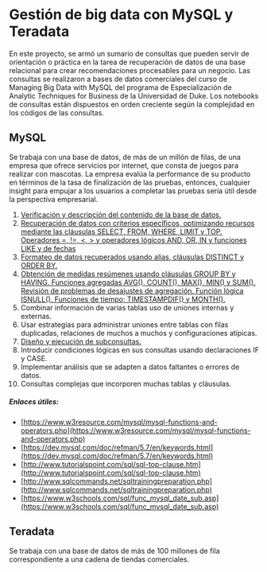 # Gestión de big data con MySQL y Teradata
En este proyecto, se armó un sumario de consultas que pueden servir de orientación o práctica en la tarea de recuperación de datos de una base relacional para crear recomendaciones procesables para un negocio.  Las consultas se realizaron a bases de datos comerciales del curso de Managing Big Data with MySQL del programa de Especialización de Analytic Techniques for Business de la Universidad de Duke. Los notebooks de consultas están dispuestos en orden creciente según la complejidad en los códigos de las consultas. 

## MySQL
Se trabaja con una base de datos, de más de un millón de filas, de una empresa que ofrece servicios por internet, que consta de juegos para realizar con mascotas. La empresa evalúa la performance de su producto en términos de la tasa de finalización de las pruebas, entonces, cualquier insight para empujar a los usuarios a completar las pruebas sería útil desde la perspectiva empresarial.

 1. [Verificación y descripción del contenido de la base de datos.](https://vanefigueroa.github.io/Verificaci-n-descripci-n-de-base-de-datos/)
 2. [Recuperación de datos con criterios específicos, optimizando recursos mediante las cláusulas SELECT, FROM, WHERE, LIMIT y TOP. Operadores =, !=, <, > y operadores lógicos AND, OR, IN y funciones LIKE y de fechas](https://vanefigueroa.github.io/Obtenci-n-de-datos-con-criterios-espec-ficos-/)
 3. [Formateo de datos recuperados usando alias, cláusulas DISTINCT y ORDER BY.](https://vanefigueroa.github.io/Formatear-datos-recuperados/)
 4. [Obtención de medidas resúmenes usando cláusulas GROUP BY y HAVING. Funciones agregadas AVG(), COUNT(), MAX(), MIN() y SUM(). Revisión de problemas de desajustes de agregación. Función lógica ISNULL(). Funciones de tiempo; TIMESTAMPDIF() y MONTH().](https://vanefigueroa.github.io/Obtenci-n-de-medidas-res-menes/)
 5. Combinar información de varias tablas uso de uniones internas y externas.
 6. Usar estrategias para administrar uniones entre tablas con filas duplicadas, relaciones de muchos a muchos y configuraciones atípicas.
 7. [Diseño y ejecución de subconsultas.]( https://vanefigueroa.github.io/Subconsultas-y-tablas-derivadas/)
 8. Introducir condiciones lógicas en sus consultas usando declaraciones IF y CASE.
 9. Implementar análisis que se adapten a datos faltantes o errores de datos.
 10. Consultas complejas que incorporen muchas tablas y cláusulas.
##### Enlaces útiles:
- [https://www.w3resource.com/mysql/mysql-functions-and-operators.php](https://www.w3resource.com/mysql/mysql-functions-and-operators.php)
- [https://dev.mysql.com/doc/refman/5.7/en/keywords.html](https://dev.mysql.com/doc/refman/5.7/en/keywords.html)
- [http://www.tutorialspoint.com/sql/sql-top-clause.htm](http://www.tutorialspoint.com/sql/sql-top-clause.htm)
- [http://www.sqlcommands.net/sqltrainingpreparation.php](http://www.sqlcommands.net/sqltrainingpreparation.php)
- [https://www.w3schools.com/sql/func_mysql_date_sub.asp](https://www.w3schools.com/sql/func_mysql_date_sub.asp)

## Teradata
Se trabaja con una base de datos de más de 100 millones de fila correspondiente a una cadena de tiendas comerciales.


